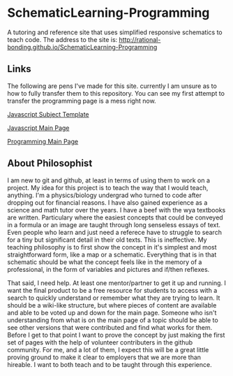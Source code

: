 # SchematicLearning-Programming
A tutoring and reference site that uses simplified responsive schematics to teach code. The address to the site is:
http://rational-bonding.github.io/SchematicLearning-Programming

## Links
The following are pens I've made for this site. currently I am unsure as to how to fully transfer them to this repository. You can see my first attempt to transfer the programming page is a mess right now.

[Javascript Subject Template](http://codepen.io/Philosophist/pen/ONdzKq)


[Javascript Main Page](http://codepen.io/Philosophist/pen/KzJNmg)


[Programming Main Page](http://codepen.io/Philosophist/pen/wGYWZb)

## About Philosophist
I am new to git and github, at least in terms of using them to work on a project. My idea for this project is to teach the way that I would teach, anything. I'm a physics/biology undergrad who turned to code after dropping out for financial reasons. I have also gained experience as a science and math tutor over the years. I have a beef with the wya textbooks are written. Particulary where the easiest concepts that could be conveyed in a formula or an image are taught through long senseless essays of text. Even people who learn and just need a referece have to struggle to search for a tiny but significant detail in their old texts. This is ineffective. My teaching philosophy is to first show the concept in it's simplest and most straightforward form, like a map or a schematic. Everything that is in that schematic should be what the concept feels like in the memory of a professional, in the form of variables and pictures and if/then reflexes. 

That said, I need help. At least one mentor/partner to get it up and running. I want the final product to be a free resource for students to access with a search to quickly understand or remember what they are trying to learn. It should be a wiki-like structure, but where pieces of content are available and able to be voted up and down for the main page. Someone who isn't understanding from what is on the main page of a topic should be able to see other versions that were contributed and find what works for them. Before I get to that point I want to prove the concept by just making the first set of pages with the help of volunteer contributers in the github community. For me, and a lot of them, I expect this will be a great little proving ground to make it clear to employers that we are more than hireable. I want to both teach and to be taught through this experience.
